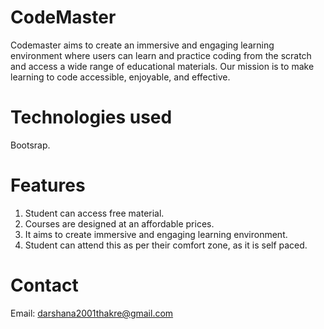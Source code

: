 # CodeMaster
Codemaster aims to create an immersive and engaging learning environment where users can learn and practice coding from the scratch and access a wide range of educational materials. Our mission is to make learning to code accessible, enjoyable, and effective.
# Technologies used
Bootsrap.
# Features
1. Student can access free material.
2. Courses are designed at an affordable prices.
3. It aims to create immersive and engaging learning environment.
4. Student can attend this as per their comfort zone, as it is self paced.
# Contact
Email: darshana2001thakre@gmail.com
